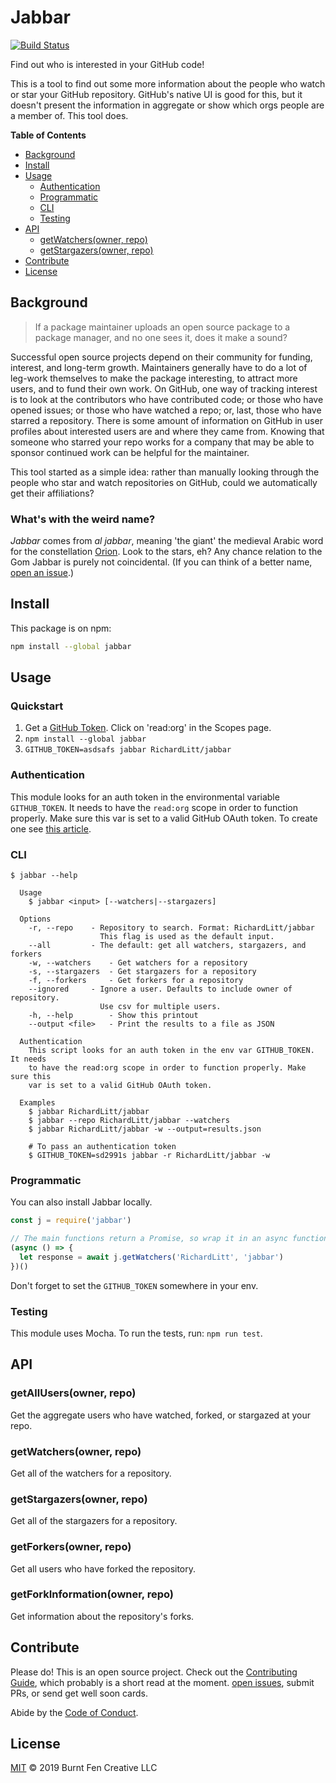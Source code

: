 # Jabbar

[![Build Status](https://travis-ci.org/RichardLitt/jabbar.svg?branch=master)](https://travis-ci.org/RichardLitt/jabbar)

Find out who is interested in your GitHub code!

This is a tool to find out some more information about the people who watch or star your GitHub repository. GitHub's native UI is good for this, but it doesn't present the information in aggregate or show which orgs people are a member of. This tool does.

**Table of Contents**

- [Background](#background)
- [Install](#install)
- [Usage](#usage)
  - [Authentication](#authentication)
  - [Programmatic](#programmatic)
  - [CLI](#cli)
  - [Testing](#testing)
- [API](#api)
  - [getWatchers(owner, repo)](#getwatchersowner-repo)
  - [getStargazers(owner, repo)](#getstargazersowner-repo)
- [Contribute](#contribute)
- [License](#license)

## Background

> If a package maintainer uploads an open source package to a package manager, and no one sees it, does it make a sound?

Successful open source projects depend on their community for funding, interest, and long-term growth. Maintainers generally have to do a lot of leg-work themselves to make the package interesting, to attract more users, and to fund their own work. On GitHub, one way of tracking interest is to look at the contributors who have contributed code; or those who have opened issues; or those who have watched a repo; or, last, those who have starred a repository. There is some amount of information on GitHub in user profiles about interested users are and where they came from. Knowing that someone who starred your repo works for a company that may be able to sponsor continued work can be helpful for the maintainer.

This tool started as a simple idea: rather than manually looking through the people who star and watch repositories on GitHub, could we automatically get their affiliations?

### What's with the weird name?

*Jabbar* comes from *al jabbar*, meaning 'the giant' the medieval Arabic word for the constellation [Orion](https://en.wikipedia.org/wiki/Orion_(constellation)). Look to the stars, eh? Any chance relation to the Gom Jabbar is purely not coincidental. (If you can think of a better name, [open an issue](https://github.com/RichardLitt/jabbar/issues/new).)

## Install

This package is on npm:

```sh
npm install --global jabbar
```

## Usage

### Quickstart

1. Get a [GitHub Token](https://help.github.com/articles/creating-a-personal-access-token-for-the-command-line/). Click on 'read:org' in the Scopes page.
2. `npm install --global jabbar`
3. `GITHUB_TOKEN=asdsafs jabbar RichardLitt/jabbar`

### Authentication

This module looks for an auth token in the environmental variable `GITHUB_TOKEN`. It needs to have the `read:org` scope in order to function properly. Make sure this var is set to a valid GitHub OAuth token. To create one see [this article](https://help.github.com/articles/creating-a-personal-access-token-for-the-command-line/).

### CLI

```
$ jabbar --help

  Usage
    $ jabbar <input> [--watchers|--stargazers]

  Options
    -r, --repo    - Repository to search. Format: RichardLitt/jabbar
                    This flag is used as the default input.
    --all         - The default: get all watchers, stargazers, and forkers
    -w, --watchers    - Get watchers for a repository
    -s, --stargazers  - Get stargazers for a repository
    -f, --forkers     - Get forkers for a repository
    --ignored     - Ignore a user. Defaults to include owner of repository.
                    Use csv for multiple users.
    -h, --help        - Show this printout
    --output <file>   - Print the results to a file as JSON

  Authentication
    This script looks for an auth token in the env var GITHUB_TOKEN. It needs
    to have the read:org scope in order to function properly. Make sure this
    var is set to a valid GitHub OAuth token.

  Examples
    $ jabbar RichardLitt/jabbar
    $ jabbar --repo RichardLitt/jabbar --watchers
    $ jabbar RichardLitt/jabbar -w --output=results.json

    # To pass an authentication token
    $ GITHUB_TOKEN=sd2991s jabbar -r RichardLitt/jabbar -w
```

### Programmatic

You can also install Jabbar locally.

```js
const j = require('jabbar')

// The main functions return a Promise, so wrap it in an async function
(async () => {
  let response = await j.getWatchers('RichardLitt', 'jabbar')
})()
```

Don't forget to set the `GITHUB_TOKEN` somewhere in your env.

### Testing

This module uses Mocha. To run the tests, run: `npm run test`.

## API

### getAllUsers(owner, repo)

Get the aggregate users who have watched, forked, or stargazed at your repo.

### getWatchers(owner, repo)

Get all of the watchers for a repository.

### getStargazers(owner, repo)

Get all of the stargazers for a repository.

### getForkers(owner, repo)

Get all users who have forked the repository.

### getForkInformation(owner, repo)

Get information about the repository's forks.

## Contribute

Please do! This is an open source project. Check out the [Contributing Guide](CONTRIBUTING.md), which probably is a short read at the moment. [open issues](https://github.com/RichardLitt/jabbar/issues/new), submit PRs, or send get well soon cards.

Abide by the [Code of Conduct](CODE_OF_CONDUCT.md).

## License

[MIT](LICENSE) © 2019 Burnt Fen Creative LLC
